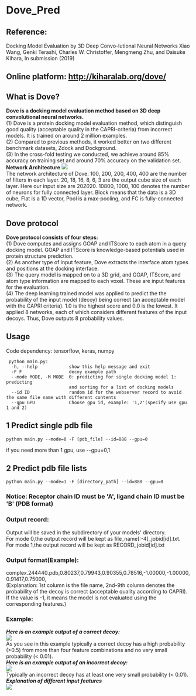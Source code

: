 # Dove_Pred
## Reference:
Docking Model Evaluation by 3D Deep Convo-lutional Neural Networks Xiao Wang, Genki Terashi, Charles W. Christoffer, Mengmeng Zhu, and Daisuke Kihara, In submission (2019) 
## Online platform: http://kiharalab.org/dove/
## What is Dove?
**Dove is a docking model evaluation method based on 3D deep convolutional neural networks.**  
(1) Dove is a protein docking model evaluation method, which distinguish good quality (acceptable quality in the CAPRI-criteria) from incorrect models. It is trained on around 2 million examples.    
(2) Compared to previous methods, it worked better on two different benchmark datasets, Zdock and Dockground.     
(3) In the cross-fold testing we conducted, we achieve around 85% accuracy on training set and around 70% accuracy on the validation set.  
**Network Architecture**
![](https://github.com/kiharalab/Dove_Pred/blob/master/Web/img/model_bold.jpg)   
The network architecture of Dove. 100, 200, 200, 400, 400 are the number of filters in each layer. 20, 18, 16, 8, 6, 3 are the output cube size of each layer. Here our input size are 20*20*20. 10800, 1000, 100 denotes the number of neurons for fully connected layer. Block means that the data is a 3D cube, Flat is a 1D vector, Pool is a max-pooling, and FC is fully-connected network.
## Dove protocol
**Dove protocol consists of four steps:**   
(1) Dove computes and assigns GOAP and ITScore to each atom in a query docking model. GOAP and ITScore is knowledge-based potentials used in protein structure prediction.   
(2) As another type of input feature, Dove extracts the interface atom types and positions at the docking interface.   
(3) The query model is mapped on to a 3D grid, and GOAP, ITScore, and atom type information are mapped to each voxel. These are input features for the evaluation.   
(4) The deep learning trained model was applied to predict the the probability of the input model (decoy) being correct (an acceptable model with the CAPRI criteria). 1.0 is the highest score and 0.0 is the lowest. It applied 8 networks, each of which considers different features of the input decoys. Thus, Dove outputs 8 probability values.   
## Usage
Code dependency: tensorflow, keras, numpy 
```
 python main.py:   
  -h, --help            show this help message and exit   
  -F F                  decoy example path    
  --mode MODE, -M MODE  0: predicting for single docking model 1: predicting
                        and sorting for a list of docking models   
  --id ID               random id for the webserver record to avoid the same file name with different contents
  --gpu GPU             Choose gpu id, example: '1,2'(specify use gpu 1 and 2)   
```
## 1 Predict single pdb file
```
python main.py --mode=0 -F [pdb_file] --id=888 --gpu=0   
```
if you need more than 1 gpu, use --gpu=0,1
## 2 Predict pdb file lists
```
python main.py --mode=1 -F [directory_path] --id=888 --gpu=0  
```
### Notice: Receptor chain ID must be 'A', ligand chain ID must be 'B' (PDB format)    
### Output record:    
Output will be saved in the subdirectory of your models' directory.       
For mode 0,the output record will be kept as file_name[:-4]_jobid[id].txt.    
For mode 1,the output record will be kept as RECORD_jobid[id].txt
### Output format(Example):   
complex.244440.pdb,0.80237,0.79943,0.90355,0.78516,-1.00000,-1.00000,0.91417,0.75000,     
(Explanation: 1st column is the file name, 2nd-9th column denotes the probability of the decoy is correct (acceptable quality according to CAPRI). If the value is -1, it means the model is not evaluated using the corresponding features.)
### Example:    
***Here is an example output of a correct decoy:***   
![](https://github.com/kiharalab/Dove_Pred/blob/master/Web/img/Correct.png)      
As you see in this example typically a correct decoy has a high probability (>0.5) from more than four feature combinations and no very small probability (< 0.01).     
***Here is an example output of an incorrect decoy:***      
![](https://github.com/kiharalab/Dove_Pred/blob/master/Web/img/Incorrect.png)  
Typically an incorrect decoy has at least one very small probability (< 0.01).   
***Explanation of different input features***   
![](https://github.com/kiharalab/Dove_Pred/blob/master/Web/img/input_instruction.png) 

